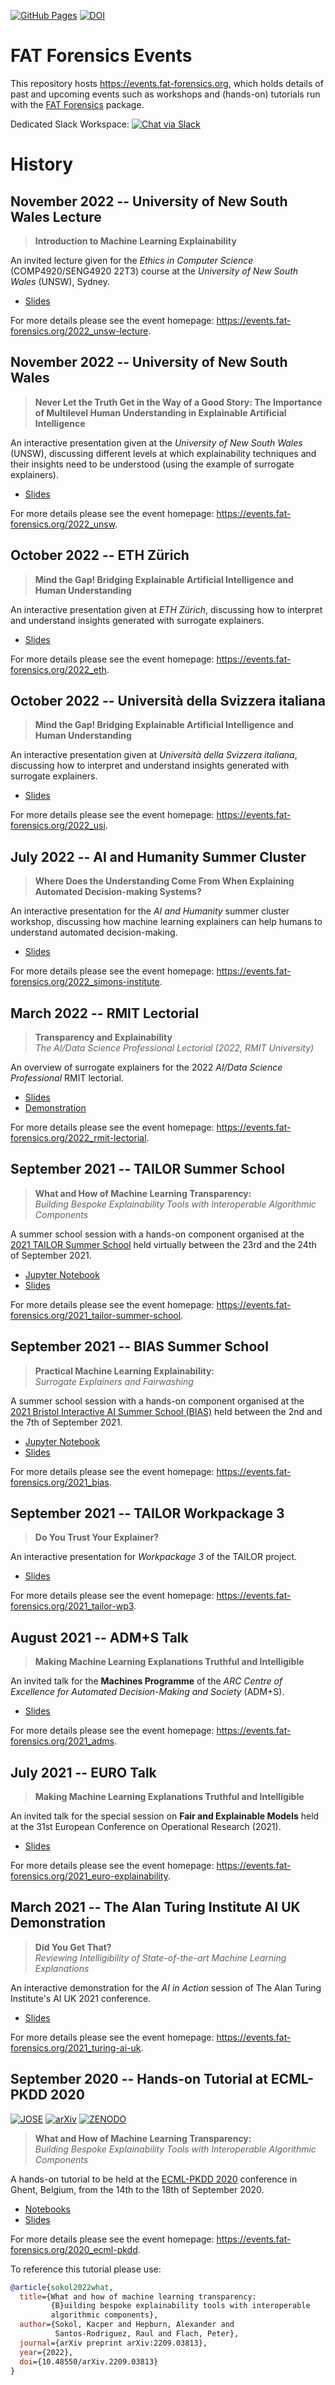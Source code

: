 [![GitHub Pages](https://img.shields.io/badge/view-page-green.svg)](https://events.fat-forensics.org/)
[![DOI](https://zenodo.org/badge/DOI/10.5281/zenodo.4035128.svg)](https://doi.org/10.5281/zenodo.4035128)

# FAT Forensics Events #

This repository hosts <https://events.fat-forensics.org>, which holds details
of past and upcoming events such as workshops and (hands-on) tutorials run with
the [FAT Forensics](https://fat-forensics.org) package.

Dedicated Slack Workspace:
[![Chat via Slack](https://img.shields.io/badge/slack-FAT%20Forensics%20events-yellow.svg?logo=slack)](https://fatforensicsevents.slack.com/)

# History #

## November 2022 -- University of New South Wales Lecture ##

> **Introduction to Machine Learning Explainability**

An invited lecture given for the *Ethics in Computer Science*
(COMP4920/SENG4920 22T3) course at the
*University of New South Wales* (UNSW), Sydney.

* [Slides](resources/2022_UNSW-lecture/slides/)

For more details please see the event homepage:
<https://events.fat-forensics.org/2022_unsw-lecture>.

## November 2022 -- University of New South Wales ##

> **Never Let the Truth Get in the Way of a Good Story: The Importance of Multilevel Human Understanding in Explainable Artificial Intelligence**

An interactive presentation given at the *University of New South Wales*
(UNSW), discussing different levels at which explainability techniques and
their insights need to be understood
(using the example of surrogate explainers).

* [Slides](resources/2022_UNSW/slides/)

For more details please see the event homepage:
<https://events.fat-forensics.org/2022_unsw>.

## October 2022 -- ETH Z&uuml;rich ##

> **Mind the Gap! Bridging Explainable Artificial Intelligence and Human Understanding**

An interactive presentation given at *ETH Z&uuml;rich*, discussing how to
interpret and understand insights generated with surrogate explainers.

* [Slides](resources/2022_ETH/slides/)

For more details please see the event homepage:
<https://events.fat-forensics.org/2022_eth>.

## October 2022 -- Universit&agrave; della Svizzera italiana ##

> **Mind the Gap! Bridging Explainable Artificial Intelligence and Human Understanding**

An interactive presentation given at
*Universit&agrave; della Svizzera italiana*, discussing how to interpret and
understand insights generated with surrogate explainers.

* [Slides](resources/2022_USI/slides/)

For more details please see the event homepage:
<https://events.fat-forensics.org/2022_usi>.

## July 2022 -- AI and Humanity Summer Cluster ##

> **Where Does the Understanding Come From When Explaining Automated Decision-making Systems?**

An interactive presentation for the *AI and Humanity* summer cluster workshop,
discussing how machine learning explainers can help humans to understand
automated decision-making.

* [Slides](resources/2022_simons-institute/slides/)

For more details please see the event homepage:
<https://events.fat-forensics.org/2022_simons-institute>.

## March 2022 -- RMIT Lectorial ##

> **Transparency and Explainability**  
  *The AI/Data Science Professional Lectorial (2022, RMIT University)*

An overview of surrogate explainers for the 2022 *AI/Data Science Professional*
RMIT lectorial.

* [Slides](resources/2022_RMIT-lectorial/slides/)
* [Demonstration](https://github.com/fat-forensics/resources/tree/master/tabular_surrogate_builder)

For more details please see the event homepage:
<https://events.fat-forensics.org/2022_rmit-lectorial>.

## September 2021 -- TAILOR Summer School ##

> **What and How of Machine Learning Transparency:**  
  *Building Bespoke Explainability Tools with Interoperable Algorithmic Components*

A summer school session with a hands-on component organised at the
[2021 TAILOR Summer School](https://tailor-network.eu/summer-school-2021/)
held virtually between the 23rd and the 24th of September 2021.

* [Jupyter Notebook](https://github.com/fat-forensics/resources/tree/master/tabular_surrogate_builder)
* [Slides](resources/2021_TAILOR-summer-school/slides/)

For more details please see the event homepage:
<https://events.fat-forensics.org/2021_tailor-summer-school>.

## September 2021 -- BIAS Summer School ##

> **Practical Machine Learning Explainability:**  
  *Surrogate Explainers and Fairwashing*

A summer school session with a hands-on component organised at the
[2021 Bristol Interactive AI Summer School (BIAS)](https://www.bristol.ac.uk/cdt/interactive-ai/events/bias-summer-school/)
held between the 2nd and the 7th of September 2021.

* [Jupyter Notebook](https://github.com/fat-forensics/resources/tree/master/tabular_surrogate_builder)
* [Slides](resources/2021_BIAS-summer-school/slides/)

For more details please see the event homepage:
<https://events.fat-forensics.org/2021_bias>.

## September 2021 -- TAILOR Workpackage 3 ##

> **Do You Trust Your Explainer?**

An interactive presentation for *Workpackage 3* of the TAILOR project.

* [Slides](resources/2021_TAILOR-WP3/slides/)

For more details please see the event homepage:
<https://events.fat-forensics.org/2021_tailor-wp3>.

## August 2021 -- ADM+S Talk ##

> **Making Machine Learning Explanations Truthful and Intelligible**

An invited talk for the **Machines Programme** of the
*ARC Centre of Excellence for Automated Decision-Making and Society*
(ADM+S).

* [Slides](resources/2021_ADMS/slides/)

For more details please see the event homepage:
<https://events.fat-forensics.org/2021_adms>.

## July 2021 -- EURO Talk ##

> **Making Machine Learning Explanations Truthful and Intelligible**

An invited talk for the special session on **Fair and Explainable Models**
held at the 31st European Conference on Operational Research (2021).

* [Slides](resources/2021_EURO-explainability/slides/)

For more details please see the event homepage:
<https://events.fat-forensics.org/2021_euro-explainability>.

## March 2021 -- The Alan Turing Institute AI UK Demonstration ##

> **Did You Get That?**  
> *Reviewing Intelligibility of State-of-the-art Machine Learning Explanations*

An interactive demonstration for the *AI in Action* session of
The Alan Turing Institute's AI UK 2021 conference.

* [Slides](resources/2021_TURING-AI-UK/slides/)

For more details please see the event homepage:
<https://events.fat-forensics.org/2021_turing-ai-uk>.

## September 2020 -- Hands-on Tutorial at ECML-PKDD 2020 ##

[![JOSE](https://jose.theoj.org/papers/d58625bd4c600da866522c879986b18f/status.svg)](https://jose.theoj.org/papers/d58625bd4c600da866522c879986b18f)
[![arXiv](https://img.shields.io/badge/arXiv-2209.03813-red.svg)](https://arxiv.org/abs/2209.03813)
[![ZENODO](https://zenodo.org/badge/DOI/10.5281/zenodo.6395490.svg)](https://doi.org/10.5281/zenodo.6395490)

> **What and How of Machine Learning Transparency:**  
  *Building Bespoke Explainability Tools with Interoperable Algorithmic Components*

A hands-on tutorial to be held at the [ECML-PKDD 2020](https://ecmlpkdd2020.net/)
conference in Ghent, Belgium, from the 14th to the 18th of September 2020.

* [Notebooks](https://github.com/fat-forensics/Surrogates-Tutorial/tree/master/notebooks)
* [Slides](https://github.com/fat-forensics/Surrogates-Tutorial/tree/master/slides)

For more details please see the event homepage:
<https://events.fat-forensics.org/2020_ecml-pkdd>.

To reference this tutorial please use:
```bibtex
@article{sokol2022what,
  title={What and how of machine learning transparency:
         {B}uilding bespoke explainability tools with interoperable
         algorithmic components},
  author={Sokol, Kacper and Hepburn, Alexander and
          Santos-Rodriguez, Raul and Flach, Peter},
  journal={arXiv preprint arXiv:2209.03813},
  year={2022},
  doi={10.48550/arXiv.2209.03813}
}
```
